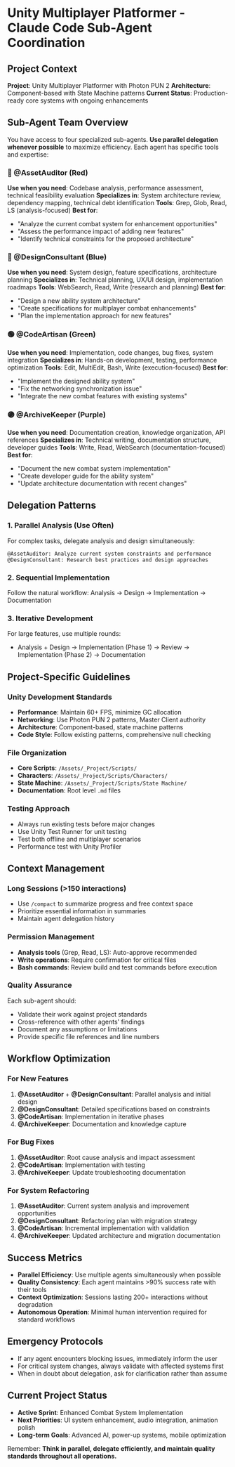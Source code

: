 # Unity Multiplayer Platformer - Claude Code Sub-Agent Coordination

## Project Context
**Project**: Unity Multiplayer Platformer with Photon PUN 2
**Architecture**: Component-based with State Machine patterns
**Current Status**: Production-ready core systems with ongoing enhancements

## Sub-Agent Team Overview

You have access to four specialized sub-agents. **Use parallel delegation whenever possible** to maximize efficiency. Each agent has specific tools and expertise:

### 🔴 @AssetAuditor (Red)
**Use when you need**: Codebase analysis, performance assessment, technical feasibility evaluation
**Specializes in**: System architecture review, dependency mapping, technical debt identification
**Tools**: Grep, Glob, Read, LS (analysis-focused)
**Best for**: 
- "Analyze the current combat system for enhancement opportunities"
- "Assess the performance impact of adding new features"
- "Identify technical constraints for the proposed architecture"

### 🔵 @DesignConsultant (Blue)  
**Use when you need**: System design, feature specifications, architecture planning
**Specializes in**: Technical planning, UX/UI design, implementation roadmaps
**Tools**: WebSearch, Read, Write (research and planning)
**Best for**:
- "Design a new ability system architecture"
- "Create specifications for multiplayer combat enhancements"
- "Plan the implementation approach for new features"

### 🟢 @CodeArtisan (Green)
**Use when you need**: Implementation, code changes, bug fixes, system integration
**Specializes in**: Hands-on development, testing, performance optimization
**Tools**: Edit, MultiEdit, Bash, Write (execution-focused)
**Best for**:
- "Implement the designed ability system"
- "Fix the networking synchronization issue"
- "Integrate the new combat features with existing systems"

### 🟣 @ArchiveKeeper (Purple)
**Use when you need**: Documentation creation, knowledge organization, API references
**Specializes in**: Technical writing, documentation structure, developer guides
**Tools**: Write, Read, WebSearch (documentation-focused)
**Best for**:
- "Document the new combat system implementation"
- "Create developer guide for the ability system"
- "Update architecture documentation with recent changes"

## Delegation Patterns

### 1. **Parallel Analysis** (Use Often)
For complex tasks, delegate analysis and design simultaneously:
```
@AssetAuditor: Analyze current system constraints and performance
@DesignConsultant: Research best practices and design approaches
```

### 2. **Sequential Implementation**
Follow the natural workflow:
Analysis → Design → Implementation → Documentation

### 3. **Iterative Development** 
For large features, use multiple rounds:
- Analysis + Design → Implementation (Phase 1) → Review → Implementation (Phase 2) → Documentation

## Project-Specific Guidelines

### Unity Development Standards
- **Performance**: Maintain 60+ FPS, minimize GC allocation
- **Networking**: Use Photon PUN 2 patterns, Master Client authority
- **Architecture**: Component-based, state machine patterns
- **Code Style**: Follow existing patterns, comprehensive null checking

### File Organization
- **Core Scripts**: `/Assets/_Project/Scripts/`
- **Characters**: `/Assets/_Project/Scripts/Characters/`
- **State Machine**: `/Assets/_Project/Scripts/State Machine/`
- **Documentation**: Root level `.md` files

### Testing Approach
- Always run existing tests before major changes
- Use Unity Test Runner for unit testing
- Test both offline and multiplayer scenarios
- Performance test with Unity Profiler

## Context Management

### Long Sessions (>150 interactions)
- Use `/compact` to summarize progress and free context space
- Prioritize essential information in summaries
- Maintain agent delegation history

### Permission Management
- **Analysis tools** (Grep, Read, LS): Auto-approve recommended
- **Write operations**: Require confirmation for critical files
- **Bash commands**: Review build and test commands before execution

### Quality Assurance
Each sub-agent should:
- Validate their work against project standards
- Cross-reference with other agents' findings
- Document any assumptions or limitations
- Provide specific file references and line numbers

## Workflow Optimization

### For New Features
1. **@AssetAuditor** + **@DesignConsultant**: Parallel analysis and initial design
2. **@DesignConsultant**: Detailed specifications based on constraints
3. **@CodeArtisan**: Implementation in iterative phases
4. **@ArchiveKeeper**: Documentation and knowledge capture

### For Bug Fixes
1. **@AssetAuditor**: Root cause analysis and impact assessment
2. **@CodeArtisan**: Implementation with testing
3. **@ArchiveKeeper**: Update troubleshooting documentation

### For System Refactoring
1. **@AssetAuditor**: Current system analysis and improvement opportunities
2. **@DesignConsultant**: Refactoring plan with migration strategy
3. **@CodeArtisan**: Incremental implementation with validation
4. **@ArchiveKeeper**: Updated architecture and migration documentation

## Success Metrics
- **Parallel Efficiency**: Use multiple agents simultaneously when possible
- **Quality Consistency**: Each agent maintains >90% success rate with their tools
- **Context Optimization**: Sessions lasting 200+ interactions without degradation
- **Autonomous Operation**: Minimal human intervention required for standard workflows

## Emergency Protocols
- If any agent encounters blocking issues, immediately inform the user
- For critical system changes, always validate with affected systems first
- When in doubt about delegation, ask for clarification rather than assume

## Current Project Status
- **Active Sprint**: Enhanced Combat System Implementation
- **Next Priorities**: UI system enhancement, audio integration, animation polish
- **Long-term Goals**: Advanced AI, power-up systems, mobile optimization

Remember: **Think in parallel, delegate efficiently, and maintain quality standards throughout all operations.**